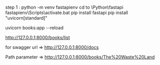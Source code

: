 step 1 : python -m venv fastapienv
cd to \Python\fastapi
fastapienv\Scripts\activate.bat
pip install fastapi
pip install "uvicorn[standard]"

uvicorn books:app --reload

http://127.0.0.1:8000/books/list

for swagger url => http://127.0.0.1:8000/docs

Path parameter => http://127.0.0.1:8000/books/The%20Waste%20Land

